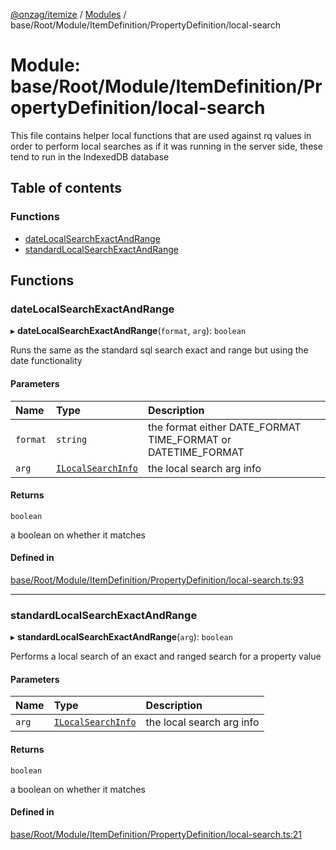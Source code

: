 [@onzag/itemize](../README.md) / [Modules](../modules.md) / base/Root/Module/ItemDefinition/PropertyDefinition/local-search

# Module: base/Root/Module/ItemDefinition/PropertyDefinition/local-search

This file contains helper local functions that are used against
rq values in order to perform local searches as if it was
running in the server side, these tend to run in the IndexedDB
database

## Table of contents

### Functions

- [dateLocalSearchExactAndRange](base_Root_Module_ItemDefinition_PropertyDefinition_local_search.md#datelocalsearchexactandrange)
- [standardLocalSearchExactAndRange](base_Root_Module_ItemDefinition_PropertyDefinition_local_search.md#standardlocalsearchexactandrange)

## Functions

### dateLocalSearchExactAndRange

▸ **dateLocalSearchExactAndRange**(`format`, `arg`): `boolean`

Runs the same as the standard sql search exact and range but using the date
functionality

#### Parameters

| Name | Type | Description |
| :------ | :------ | :------ |
| `format` | `string` | the format either DATE_FORMAT TIME_FORMAT or DATETIME_FORMAT |
| `arg` | [`ILocalSearchInfo`](../interfaces/base_Root_Module_ItemDefinition_PropertyDefinition_types.ILocalSearchInfo.md) | the local search arg info |

#### Returns

`boolean`

a boolean on whether it matches

#### Defined in

[base/Root/Module/ItemDefinition/PropertyDefinition/local-search.ts:93](https://github.com/onzag/itemize/blob/59702dd5/base/Root/Module/ItemDefinition/PropertyDefinition/local-search.ts#L93)

___

### standardLocalSearchExactAndRange

▸ **standardLocalSearchExactAndRange**(`arg`): `boolean`

Performs a local search of an exact and ranged search for
a property value

#### Parameters

| Name | Type | Description |
| :------ | :------ | :------ |
| `arg` | [`ILocalSearchInfo`](../interfaces/base_Root_Module_ItemDefinition_PropertyDefinition_types.ILocalSearchInfo.md) | the local search arg info |

#### Returns

`boolean`

a boolean on whether it matches

#### Defined in

[base/Root/Module/ItemDefinition/PropertyDefinition/local-search.ts:21](https://github.com/onzag/itemize/blob/59702dd5/base/Root/Module/ItemDefinition/PropertyDefinition/local-search.ts#L21)
